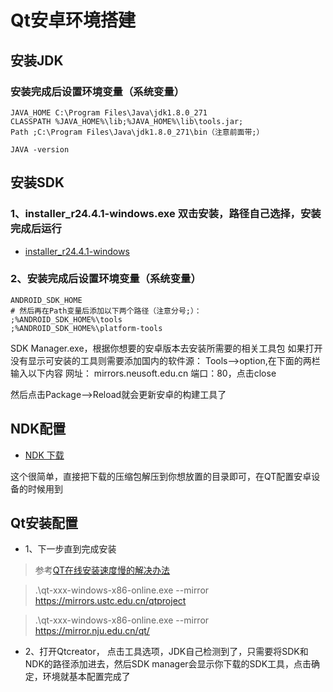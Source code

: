 # Qt安卓环境搭建
## 安装JDK
### 安装完成后设置环境变量（系统变量）
``` shell
JAVA_HOME C:\Program Files\Java\jdk1.8.0_271
CLASSPATH %JAVA_HOME%\lib;%JAVA_HOME%\lib\tools.jar;
Path ;C:\Program Files\Java\jdk1.8.0_271\bin（注意前面带;）

JAVA -version
```

## 安装SDK
### 1、installer_r24.4.1-windows.exe 双击安装，路径自己选择，安装完成后运行

* [installer_r24.4.1-windows](https://dl.google.com/android/installer_r24.4.1-windows.exe?utm_source=androiddevtools&utm_medium=website)

### 2、安装完成后设置环境变量（系统变量）
``` shell
ANDROID_SDK_HOME 
# 然后再在Path变量后添加以下两个路径（注意分号;）：
;%ANDROID_SDK_HOME%\tools
;%ANDROID_SDK_HOME%\platform-tools
```
SDK Manager.exe，根据你想要的安卓版本去安装所需要的相关工具包
如果打开没有显示可安装的工具则需要添加国内的软件源：
Tools–>option,在下面的两栏输入以下内容 网址： mirrors.neusoft.edu.cn 端口：80，点击close

然后点击Package–>Reload就会更新安卓的构建工具了

## NDK配置

* [NDK 下载](https://developer.android.google.cn/ndk/downloads?hl=zh-cn)

这个很简单，直接把下载的压缩包解压到你想放置的目录即可，在QT配置安卓设备的时候用到

## Qt安装配置
* 1、下一步直到完成安装

> 参考[QT在线安装速度慢的解决办法](https://www.cnblogs.com/chaichengxun/p/17140066.html)

> .\qt-xxx-windows-x86-online.exe --mirror https://mirrors.ustc.edu.cn/qtproject

> .\qt-xxx-windows-x86-online.exe --mirror https://mirror.nju.edu.cn/qt/

* 2、打开Qtcreator， 点击工具选项，JDK自己检测到了，只需要将SDK和NDK的路径添加进去，然后SDK manager会显示你下载的SDK工具，点击确定，环境就基本配置完成了








